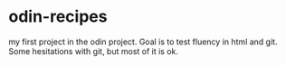 # odin-recipes
my first project in the odin project. Goal is to test fluency in html and git. 
Some hesitations with git, but most of it is ok.